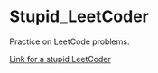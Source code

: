 # Stupid_LeetCoder
Practice on LeetCode problems.

[Link for a stupid LeetCoder](https://leetcode.com/gzh47/)
